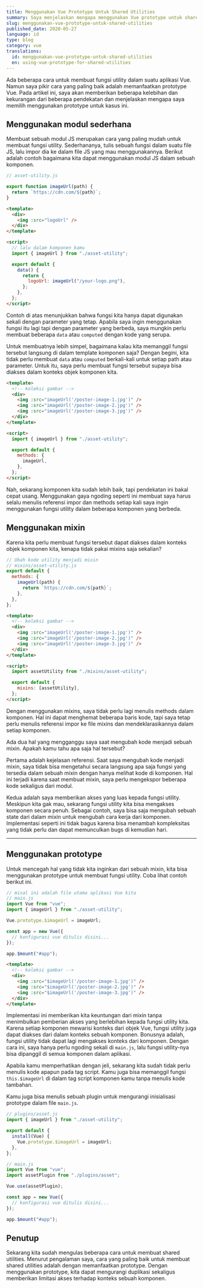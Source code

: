 ```yaml
---
title: Menggunakan Vue Prototype Untuk Shared Utilities
summary: Saya menjelaskan mengapa menggunakan Vue prototype untuk shared utilities itu keren dengan beberapa contoh
slug: menggunakan-vue-prototype-untuk-shared-utilities
published_date: 2020-05-27
language: id
type: blog
category: vue
translations:
  id: menggunakan-vue-prototype-untuk-shared-utilities
  en: using-vue-prototype-for-shared-utilities
---
```


Ada beberapa cara untuk membuat fungsi utility dalam suatu aplikasi Vue. Namun saya pikir cara yang paling baik adalah memanfaatkan prototype Vue. Pada artikel ini, saya akan memberikan beberapa kelebihan dan kekurangan dari beberapa pendekatan dan menjelaskan mengapa saya memilih menggunakan prototype untuk kasus ini.

## Menggunakan modul sederhana

Membuat sebuah modul JS merupakan cara yang paling mudah untuk membuat fungsi utility. Sederhananya, tulis sebuah fungsi dalam suatu file JS, lalu impor dia ke dalam file JS yang mau menggunakannya. Berikut adalah contoh bagaimana kita dapat menggunakan modul JS dalam sebuah komponen.

```js
// asset-utility.js

export function imageUrl(path) {
  return `https://cdn.com/${path}`;
}
```

```html
<template>
  <div>
    <img :src="logoUrl" />
  </div>
</template>

<script>
  // lalu dalam komponen kamu
  import { imageUrl } from "./asset-utility";

  export default {
    data() {
      return {
        logoUrl: imageUrl("/your-logo.png"),
      };
    },
  };
</script>
```

Contoh di atas menunjukkan bahwa fungsi kita hanya dapat digunakan sekali dengan parameter yang tetap. Apabila saya ingin menggunakan fungsi itu lagi tapi dengan parameter yang berbeda, saya mungkin perlu membuat beberapa `data` atau `computed` dengan kode yang serupa.

Untuk membuatnya lebih simpel, bagaimana kalau kita memanggil fungsi tersebut langsung di dalam template komponen saja? Dengan begini, kita tidak perlu membuat `data` atau `computed` berkali-kali untuk setiap path atau parameter. Untuk itu, saya perlu membuat fungsi tersebut supaya bisa diakses dalam konteks objek komponen kita.

```html
<template>
  <!-- koleksi gambar -->
  <div>
    <img :src="imageUrl('/poster-image-1.jpg')" />
    <img :src="imageUrl('/poster-image-2.jpg')" />
    <img :src="imageUrl('/poster-image-3.jpg')" />
  </div>
</template>

<script>
  import { imageUrl } from "./asset-utility";

  export default {
    methods: {
      imageUrl,
    },
  };
</script>
```

Nah, sekarang komponen kita sudah lebih baik, tapi pendekatan ini bakal cepat usang. Menggunakan gaya ngoding seperti ini membuat saya harus selalu menulis referensi impor dan methods setiap kali saya ingin menggunakan fungsi utility dalam beberapa komponen yang berbeda.

## Menggunakan mixin

Karena kita perlu membuat fungsi tersebut dapat diakses dalam konteks objek komponen kita, kenapa tidak pakai mixins saja sekalian?

```js
// Ubah kode utility menjadi mixin
// mixins/asset-utility.js
export default {
  methods: {
    imageUrl(path) {
      return `https://cdn.com/${path}`;
    },
  },
};
```

```html
<template>
  <!-- koleksi gambar -->
  <div>
    <img :src="imageUrl('/poster-image-1.jpg')" />
    <img :src="imageUrl('/poster-image-2.jpg')" />
    <img :src="imageUrl('/poster-image-3.jpg')" />
  </div>
</template>

<script>
  import assetUtility from "./mixins/asset-utility";

  export default {
    mixins: [assetUtility],
  };
</script>
```

Dengan menggunakan mixins, saya tidak perlu lagi menulis methods dalam komponen. Hal ini dapat menghemat beberapa baris kode, tapi saya tetap perlu menulis referensi impor ke file mixins dan mendeklarasikannya dalam setiap komponen.

Ada dua hal yang mengganggu saya saat mengubah kode menjadi sebuah mixin. Apakah kamu tahu apa saja hal tersebut?

Pertama adalah kejelasan referensi. Saat saya mengubah kode menjadi mixin, saya tidak bisa mengetahui secara langsung apa saja fungsi yang tersedia dalam sebuah mixin dengan hanya melihat kode di komponen. Hal ini terjadi karena saat membuat mixin, saya perlu mengekspor beberapa kode sekaligus dari modul.

Kedua adalah saya memberikan akses yang luas kepada fungsi utility. Meskipun kita gak mau, sekarang fungsi utility kita bisa mengakses komponen secara penuh. Sebagai contoh, saya bisa saja mengubah sebuah state dari dalam mixin untuk mengubah cara kerja dari komponen. Implementasi seperti ini tidak bagus karena bisa menambah kompleksitas yang tidak perlu dan dapat memunculkan bugs di kemudian hari.

---

## Menggunakan prototype

Untuk mencegah hal yang tidak kita inginkan dari sebuah mixin, kita bisa menggunakan prototype untuk membuat fungsi utility. Coba lihat contoh berikut ini.

```js
// misal ini adalah file utama aplikasi Vue kita
// main.js
import Vue from "vue";
import { imageUrl } from "./asset-utility";

Vue.prototype.$imageUrl = imageUrl;

const app = new Vue({
  // konfigurasi vue ditulis disini...
});

app.$mount("#app");
```

```html
<template>
  <!-- koleksi gambar -->
  <div>
    <img :src="$imageUrl('/poster-image-1.jpg')" />
    <img :src="$imageUrl('/poster-image-2.jpg')" />
    <img :src="$imageUrl('/poster-image-3.jpg')" />
  </div>
</template>
```

Implementasi ini memberikan kita keuntungan dari mixin tanpa menimbulkan pemberian akses yang berlebihan kepada fungsi utility kita. Karena setiap komponen mewarisi konteks dari objek Vue, fungsi utility juga dapat diakses dari dalam konteks sebuah komponen. Bonusnya adalah, fungsi utility tidak dapat lagi mengakses konteks dari komponen. Dengan cara ini, saya hanya perlu ngoding sekali di `main.js`, lalu fungsi utility-nya bisa dipanggil di semua komponen dalam aplikasi.

Apabila kamu memperhatikan dengan jeli, sekarang kita sudah tidak perlu menulis kode apapun pada tag script. Kamu juga bisa memanggil fungsi `this.$imageUrl` di dalam tag script komponen kamu tanpa menulis kode tambahan.

Kamu juga bisa menulis sebuah plugin untuk mengurangi inisialisasi prototype dalam file `main.js`.

```js
// plugins/asset.js
import { imageUrl } from "./asset-utility";

export default {
  install(Vue) {
    Vue.prototype.$imageUrl = imageUrl;
  },
};

// main.js
import Vue from "vue";
import assetPlugin from "./plugins/asset";

Vue.use(assetPlugin);

const app = new Vue({
  // konfigurasi vue ditulis disini...
});

app.$mount("#app");
```

## Penutup

Sekarang kita sudah mengulas beberapa cara untuk membuat shared utilities. Menurut pengalaman saya, cara yang paling baik untuk membuat shared utilities adalah dengan memanfaatkan prototype. Dengan menggunakan prototype, kita dapat mengurangi duplikasi sekaligus memberikan limitasi akses terhadap konteks sebuah komponen.
